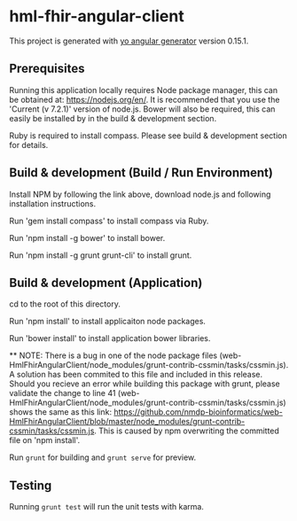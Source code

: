 # hml-fhir-angular-client

This project is generated with [yo angular generator](https://github.com/yeoman/generator-angular)
version 0.15.1.

## Prerequisites

Running this application locally requires Node package manager, this can be obtained at: https://nodejs.org/en/.  It is recommended that you use the 'Current (v 7.2.1)' version of node.js.  Bower will also be required, this can easily be installed by in the build & development section.  

Ruby is required to install compass. Please see build & development section for details.

## Build & development (Build / Run Environment)

Install NPM by following the link above, download node.js and following installation instructions.

Run 'gem install compass' to install compass via Ruby.

Run 'npm install -g bower' to install bower.

Run 'npm install -g grunt grunt-cli' to install grunt.

## Build & development (Application)

cd to the root of this directory.

Run 'npm install' to install applicaiton node packages.

Run 'bower install' to install application bower libraries.

** NOTE: There is a bug in one of the node package files (web-HmlFhirAngularClient/node_modules/grunt-contrib-cssmin/tasks/cssmin.js).  A solution has been commited to this file and included in this release.  Should you recieve an error while building this package with grunt, please validate the change to line 41 (web-HmlFhirAngularClient/node_modules/grunt-contrib-cssmin/tasks/cssmin.js) shows the same as this link: https://github.com/nmdp-bioinformatics/web-HmlFhirAngularClient/blob/master/node_modules/grunt-contrib-cssmin/tasks/cssmin.js.  This is caused by npm overwriting the committed file on 'npm install'.

Run `grunt` for building and `grunt serve` for preview.

## Testing

Running `grunt test` will run the unit tests with karma.
